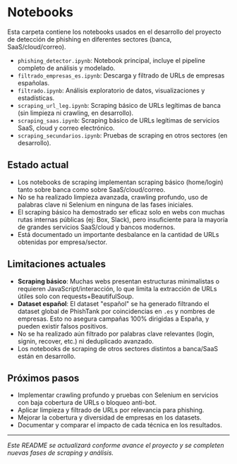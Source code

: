 # Notebooks

Esta carpeta contiene los notebooks usados en el desarrollo del proyecto de detección de phishing en diferentes sectores (banca, SaaS/cloud/correo).

- `phishing_detector.ipynb`: Notebook principal, incluye el pipeline completo de análisis y modelado.
- `filtrado_empresas_es.ipynb`: Descarga y filtrado de URLs de empresas españolas.
- `filtrado.ipynb`: Análisis exploratorio de datos, visualizaciones y estadísticas.
- `scraping_url_leg.ipynb`: Scraping básico de URLs legítimas de banca (sin limpieza ni crawling, en desarrollo).
- `scraping_saas.ipynb`: Scraping básico de URLs legítimas de servicios SaaS, cloud y correo electrónico.
- `scraping_secundarios.ipynb`: Pruebas de scraping en otros sectores (en desarrollo).

## Estado actual

- Los notebooks de scraping implementan scraping básico (home/login) tanto sobre banca como sobre SaaS/cloud/correo.
- No se ha realizado limpieza avanzada, crawling profundo, uso de palabras clave ni Selenium en ninguna de las fases iniciales.
- El scraping básico ha demostrado ser eficaz solo en webs con muchas rutas internas públicas (ej: Box, Slack), pero insuficiente para la mayoría de grandes servicios SaaS/cloud y bancos modernos.
- Está documentado un importante desbalance en la cantidad de URLs obtenidas por empresa/sector.

## Limitaciones actuales

- **Scraping básico**: Muchas webs presentan estructuras minimalistas o requieren JavaScript/interacción, lo que limita la extracción de URLs útiles solo con requests+BeautifulSoup.
- **Dataset español**: El dataset "español" se ha generado filtrando el dataset global de PhishTank por coincidencias en `.es` y nombres de empresas. Esto no asegura campañas 100% dirigidas a España, y pueden existir falsos positivos.
- No se ha realizado aún filtrado por palabras clave relevantes (login, signin, recover, etc.) ni deduplicado avanzado.
- Los notebooks de scraping de otros sectores distintos a banca/SaaS están en desarrollo.

## Próximos pasos

- Implementar crawling profundo y pruebas con Selenium en servicios con baja cobertura de URLs o bloqueo anti-bot.
- Aplicar limpieza y filtrado de URLs por relevancia para phishing.
- Mejorar la cobertura y diversidad de empresas en los datasets.
- Documentar y comparar el impacto de cada técnica en los resultados.

---

*Este README se actualizará conforme avance el proyecto y se completen nuevas fases de scraping y análisis.*
